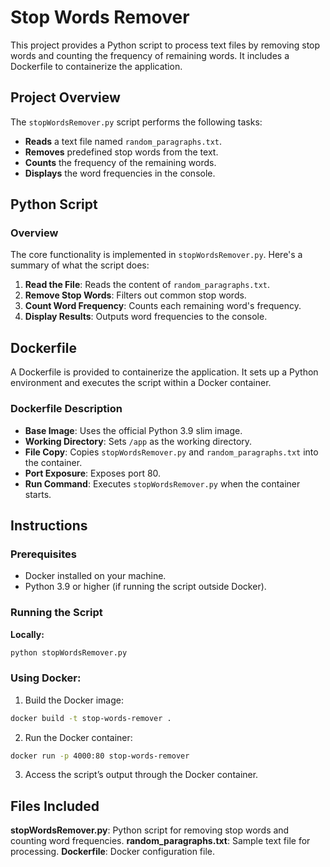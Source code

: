 # Stop Words Remover

This project provides a Python script to process text files by removing stop words and counting the frequency of remaining words. It includes a Dockerfile to containerize the application.

## Project Overview

The `stopWordsRemover.py` script performs the following tasks:
- **Reads** a text file named `random_paragraphs.txt`.
- **Removes** predefined stop words from the text.
- **Counts** the frequency of the remaining words.
- **Displays** the word frequencies in the console.

## Python Script

### Overview
The core functionality is implemented in `stopWordsRemover.py`. Here's a summary of what the script does:

1. **Read the File**: Reads the content of `random_paragraphs.txt`.
2. **Remove Stop Words**: Filters out common stop words.
3. **Count Word Frequency**: Counts each remaining word's frequency.
4. **Display Results**: Outputs word frequencies to the console.

## Dockerfile

A Dockerfile is provided to containerize the application. It sets up a Python environment and executes the script within a Docker container.

### Dockerfile Description
- **Base Image**: Uses the official Python 3.9 slim image.
- **Working Directory**: Sets `/app` as the working directory.
- **File Copy**: Copies `stopWordsRemover.py` and `random_paragraphs.txt` into the container.
- **Port Exposure**: Exposes port 80.
- **Run Command**: Executes `stopWordsRemover.py` when the container starts.

## Instructions

### Prerequisites
- Docker installed on your machine.
- Python 3.9 or higher (if running the script outside Docker).

### Running the Script

**Locally:**
```bash
python stopWordsRemover.py
```
### Using Docker:
1. Build the Docker image:

```bash
docker build -t stop-words-remover .
```
2. Run the Docker container:

```bash
docker run -p 4000:80 stop-words-remover
```
3. Access the script’s output through the Docker container.

## Files Included
**stopWordsRemover.py**: Python script for removing stop words and counting word frequencies.
**random_paragraphs.txt**: Sample text file for processing.
**Dockerfile**: Docker configuration file.
